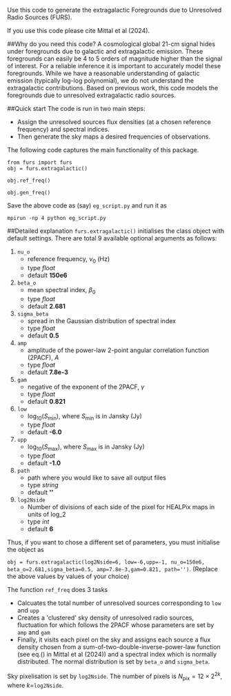 Use this code to generate the extragalactic Foregrounds due to Unresolved Radio Sources (FURS).

If you use this code please cite Mittal et al (2024).

##Why do you need this code?
A cosmological global 21-cm signal hides under foregrounds due to galactic and extragalactic emission. These foregrounds can easily be 4 to 5 orders of magnitude higher than the signal of interest. For a reliable inference it is important to accurately model these foregrounds. While we have a reasonable understanding of galactic emission (typically log-log polynomial), we do not understand the extragalactic contributions. Based on previous work, this code models the foregrounds due to unresolved extragalactic radio sources.

##Quick start
The code is run in two main steps:
* Assign the unresolved sources flux densities (at a chosen reference frequency) and spectral indices.
* Then generate the sky maps a desired frequencies of observations.

The following code captures the main functionality of this package.
```
from furs import furs
obj = furs.extragalactic()

obj.ref_freq()

obj.gen_freq()
```
Save the above code as (say) `eg_script.py` and run it as

`mpirun -np 4 python eg_script.py`

##Detailed explanation
`furs.extragalactic()` initialises the class object with default settings. There are total 9 available optional arguments as follows:

1. `nu_o`
    * reference frequency, $\nu_0$ (Hz)
    * type *float*
    * default **150e6**
2. `beta_o`
    * mean spectral index, $\beta_0$
    * type *float*
    * default **2.681**
3. `sigma_beta`
    * spread in the Gaussian distribution of spectral index
    * type *float*
    * default **0.5**
4. `amp`
    * amplitude of the power-law 2-point angular correlation function (2PACF), $A$
    * type *float*
    * default **7.8e-3**
5. `gam`
    * negative of the exponent of the 2PACF, $\gamma$
    * type *float*
    * default **0.821**
6. `low`
    * $\log_{10}(S_{\mathrm{min}})$, where $S_{\mathrm{min}}$ is in Jansky (Jy)
    * type *float*
    * default **-6.0**
7. `upp`
    * $\log_{10}(S_{\mathrm{max}})$, where $S_{\mathrm{max}}$ is in Jansky (Jy)
    * type *float*
    * default **-1.0**
8. `path`
    * path where you would like to save all output files
    * type *string*
    * default **''**
9. `log2Nside`
    * Number of divisions of each side of the pixel for HEALPix maps in units of log_2
    * type *int*
    * default **6**

Thus, if you want to chose a different set of parameters, you must initialise the object as

`obj = furs.extragalactic(log2Nside=6, low=-6,upp=-1, nu_o=150e6, beta_o=2.681,sigma_beta=0.5, amp=7.8e-3,gam=0.821, path='')`.
(Replace the above values by values of your choice)

The function `ref_freq` does 3 tasks

* Calcuates the total number of unresolved sources corresponding to `low` and `upp`
* Creates a 'clustered' sky density of unresolved radio sources, fluctuation for which follows the 2PACF whose parameters are set by `amp` and `gam`
* Finally, it visits each pixel on the sky and assigns each source a flux density chosen from a sum-of-two-double-inverse-power-law function (see eq.() in Mittal et al (2024)) and a spectral index which is normally distributed. The normal distribution is set by `beta_o` and `sigma_beta`.

Sky pixelisation is set by `log2Nside`. The number of pixels is $N_{\mathrm{pix}} = 12 \times 2^{2k}$, where $k=$`log2Nside`.
 



